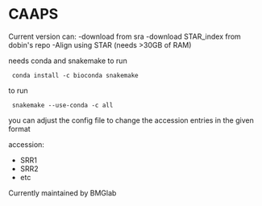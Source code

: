 # CAAPS

Current version can:
  -download from sra
  -download STAR_index from dobin's repo
  -Align using STAR (needs >30GB of RAM)

needs conda and snakemake to run

<code> conda install -c bioconda snakemake </code>

to run

<code> snakemake --use-conda -c all </code>

you can adjust the config file to change the accession entries in the given format

accession:
- SRR1
- SRR2
- etc

Currently maintained by BMGlab

